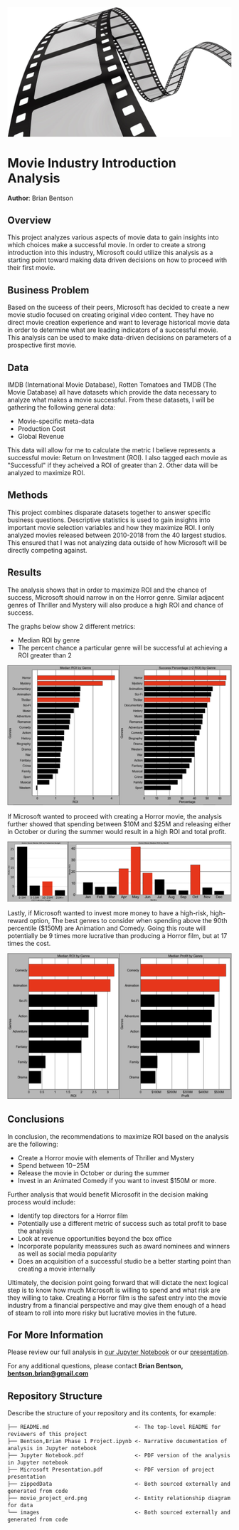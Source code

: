 <img src='header.png'> 

# Movie Industry Introduction Analysis

**Author**: Brian Bentson

## **Overview**

This project analyzes various aspects of movie data to gain insights into which choices make a successful movie. In order to create a strong introduction into this industry, Microsoft could utilize this analysis as a starting point toward making data driven decisions on how to proceed with their first movie.

## **Business Problem**

Based on the suceess of their peers, Microsoft has decided to create a new movie studio focused on creating original video content. They have no direct movie creation experience and want to leverage historical movie data in order to determine what are leading indicators of a successful movie. This analysis can be used to make data-driven decisions on parameters of a prospective first movie.

## **Data**

IMDB (International Movie Database), Rotten Tomatoes and TMDB (The Movie Database) all have datasets which provide the data necessary to analyze what makes a movie successful. From these datasets, I will be gathering the following general data:
- Movie-specific meta-data
- Production Cost
- Global Revenue

This data will allow for me to calculate the metric I believe represents a successful movie: Return on Investment (ROI). I also tagged each movie as "Successful" if they acheived a ROI of greater than 2. Other data will be analyzed to maximize ROI.

## **Methods**

This project combines disparate datasets together to answer specific business questions. Descriptive statistics is used to gain insights into important movie selection variables and how they maximize ROI. I only analyzed movies released between 2010-2018 from the 40 largest studios. This ensured that I was not analyzing data outside of how Microsoft will be directly competing against.  

## **Results**

The analysis shows that in order to maximize ROI and the chance of success, Microsoft should narrow in on the Horror genre. Similar adjacent genres of Thriller and Mystery will also produce a high ROI and chance of success. 

The graphs below show 2 different metrics:
- Median ROI by genre
- The percent chance a particular genre will be successful at achieving a ROI greater than 2

<img src='readme_image.png' > 

If Microsoft wanted to proceed with creating a Horror movie, the analysis further showed that spending between $10M and $25M and releasing either in October or during the summer would result in a high ROI and total profit.

<img src='readme_image2.png' > 

Lastly, if Microsoft wanted to invest more money to have a high-risk, high-reward option, The best genres to consider when spending above the 90th percentile ($150M) are Animation and Comedy. Going this route will potentially be 9 times more lucrative than producing a Horror film, but at 17 times the cost.

<img src='readme_image3.png' > 


## **Conclusions**

In conclusion, the recommendations to maximize ROI based on the analysis are the following:
- Create a Horror movie with elements of Thriller and Mystery
- Spend between $10-$25M
- Release the movie in October or during the summer
- Invest in an Animated Comedy if you want to invest $150M or more.

Further analysis that would benefit Microsofit in the decision making process would include:
- Identify top directors for a Horror film
- Potentially use a different metric of success such as total profit to base the analysis
- Look at revenue opportunities beyond the box office
- Incorporate popularity meassures such as award nominees and winners as well as social media popularity
- Does an acquisition of a successful studio be a better starting point than creating a movie internally

Ultimately, the decision point going forward that will dictate the next logical step is to know how much Microsoft is willing to spend and what risk are they willing to take. Creating a Horror film is the safest entry into the movie industry from a financial perspective and may give them enough of a head of steam to roll into more risky but lucrative movies in the future.

## **For More Information**

Please review our full analysis in [our Jupyter Notebook](https://github.com/bentson1187/dsc-phase-1-project/blob/c42d21abddde4eb3291db611b4eb1c3aa912b3f6/Bentson,%20Brian%20Phase%201%20Project.ipynb) or our [presentation](https://github.com/bentson1187/dsc-phase-1-project/blob/c42d21abddde4eb3291db611b4eb1c3aa912b3f6/Microsoft%20Presentation.pdf).

For any additional questions, please contact **Brian Bentson, bentson.brian@gmail.com**

## Repository Structure

Describe the structure of your repository and its contents, for example:

```
├── README.md                           <- The top-level README for reviewers of this project
├── Bentson,Brian Phase 1 Project.ipynb <- Narrative documentation of analysis in Jupyter notebook
├── Jupyter Notebook.pdf                <- PDF version of the analysis in Jupyter notebook
├── Microsoft Presentation.pdf          <- PDF version of project presentation
├── zippedData                          <- Both sourced externally and generated from code
├── movie_project_erd.png               <- Entity relationship diagram for data                        
└── images                              <- Both sourced externally and generated from code
```
